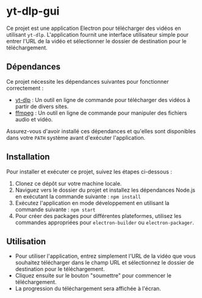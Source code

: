 # yt-dlp-gui

Ce projet est une application Electron pour télécharger des vidéos en utilisant `yt-dlp`. L'application fournit une interface utilisateur simple pour entrer l'URL de la vidéo et sélectionner le dossier de destination pour le téléchargement.

## Dépendances

Ce projet nécessite les dépendances suivantes pour fonctionner correctement :

- [yt-dlp](https://github.com/yt-dlp/yt-dlp) : Un outil en ligne de commande pour télécharger des vidéos à partir de divers sites.
- [ffmpeg](https://www.ffmpeg.org/) : Un outil en ligne de commande pour manipuler des fichiers audio et vidéo.

Assurez-vous d'avoir installé ces dépendances et qu'elles sont disponibles dans votre `PATH` système avant d'exécuter l'application.

## Installation

Pour installer et exécuter ce projet, suivez les étapes ci-dessous :

1. Clonez ce dépôt sur votre machine locale.
2. Naviguez vers le dossier du projet et installez les dépendances Node.js en exécutant la commande suivante : `npm install`
3. Exécutez l'application en mode développement en utilisant la commande suivante : `npm start`
4. Pour créer des packages pour différentes plateformes, utilisez les commandes appropriées pour `electron-builder` ou `electron-packager`.

## Utilisation

- Pour utiliser l'application, entrez simplement l'URL de la vidéo que vous souhaitez télécharger dans le champ URL et sélectionnez le dossier de destination pour le téléchargement. 
- Cliquez ensuite sur le bouton "soumettre" pour commencer le téléchargement. 
- La progression du téléchargement sera affichée à l'écran.




